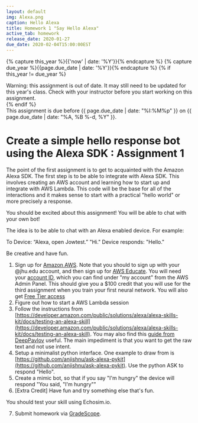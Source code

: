 ```yaml
---
layout: default
img: Alexa.png
caption: Hello Alexa    
title: Homework 1 "Say Hello Alexa"
active_tab: homework
release_date: 2020-01-27
due_date: 2020-02-04T15:00:00EST
---
```


<!-- Check whether the assignment is up to date -->
{% capture this_year %}{{'now' | date: '%Y'}}{% endcapture %}
{% capture due_year %}{{page.due_date | date: '%Y'}}{% endcapture %}
{% if this_year != due_year %} 
<div class="alert alert-danger">
Warning: this assignment is out of date.  It may still need to be updated for this year's class.  Check with your instructor before you start working on this assignment.
</div>
{% endif %}
<!-- End of check whether the assignment is up to date -->

<div class="alert alert-info">
This assignment is due before {{ page.due_date | date: "%I:%M%p" }} on {{ page.due_date | date: "%A, %B %-d, %Y" }}.
</div>


Create a simple hello response bot using the Alexa SDK <span class="text-muted">: Assignment 1</span> 
=============================================================

The point of the first assignment is to get to acquainted with the Amazon Alexa SDK. The first step is to be able to integrate  with Alexa SDK. This involves creating an AWS account and learning how to start up and integrate with AWS Lambda. This code will be the base for all of the interactions and it makes sense to start with a practical "hello world" or more precisely a response. 

You should be excited about this assignment! You will be able to chat with your own bot!

The idea is to be able to chat with an Alexa enabled device. For example:
 
To Device:
“Alexa, open Jowtest.”
"Hi."
Device responds:
"Hello."
 
Be creative and have fun.
 

1. Sign up for [Amazon AWS](https://aws.amazon.com/console/). Note that you should to sign up with your @jhu.edu account, and then sign up for [AWS Educate](https://aws.amazon.com/education/awseducate/apply/).  You will need your [account ID](https://console.aws.amazon.com/billing/home?#/account), which you can find under "my account" from the AWS Admin Panel.  This should give you a $100 credit that you will use for the third assignment when you train your first neural network. You will also get [Free Tier access](https://aws.amazon.com/free/)
2. Figure out how to start a AWS Lambda session
3. Follow the instructions from [https://developer.amazon.com/public/solutions/alexa/alexa-skills-kit/docs/testing-an-alexa-skill](https://developer.amazon.com/public/solutions/alexa/alexa-skills-kit/docs/testing-an-alexa-skill). You may also find this [guide from DeepPavlov](http://docs.deeppavlov.ai/en/master/integrations/amazon_alexa.html) useful. The main impediment is that you want to get the raw text and not use intent.
4. Setup a minimalist python interface. One example to draw from is [https://github.com/anjishnu/ask-alexa-pykit](https://github.com/anjishnu/ask-alexa-pykit).
Use the python ASK to respond "Hello". 
5. Create a mimic bot, so that if you say "I'm hungry" the device will respond "You said, "I'm hungry""
6. [Extra Credit] Have fun and try something else that's fun.

You should test your skill using Echosim.io.

 

7. Submit homework via [GradeScope](https://www.gradescope.com/courses/85654).